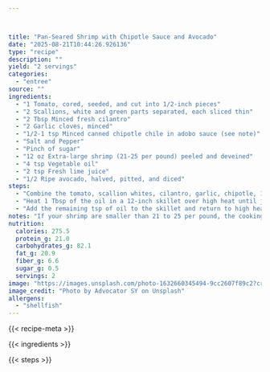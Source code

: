```yaml
---



title: "Pan-Seared Shrimp with Chipotle Sauce and Avocado"
date: "2025-08-21T10:44:26.926136"
type: "recipe"
description: ""
yield: "2 servings"
categories:
  - "entree"
source: ""
ingredients:
  - "1 Tomato, cored, seeded, and cut into 1/2-inch pieces"
  - "2 Scallions, white and green parts separated, each sliced thin"
  - "2 Tbsp Minced fresh cilantro"
  - "2 Garlic cloves, minced"
  - "1/2-1 tsp Minced canned chipotle chile in adobo sauce (see note)"
  - "Salt and Pepper"
  - "Pinch of sugar"
  - "12 oz Extra-large shrimp (21-25 per pound) peeled and deveined"
  - "4 tsp Vegetable oil"
  - "2 tsp Fresh lime juice"
  - "1/2 Ripe avocado, halved, pitted, and diced"
steps:
  - "Combine the tomato, scallion whites, cilantro, garlic, chipotle, 1/4 tsp salt, and a pinch of pepper in a bowl. In a separate bowl, toss the shrimp with the sugar, 1/8 tsp salt and 1/8 tsp pepper."
  - "Heat 1 Tbsp of the oil in a 12-inch skillet over high heat until just smoking. Add the shrimp in a single layer and cook, without moving, until spotty brown on one side, about 1 minute. Transfer the shrimp to a bowl (they will be underdone, unless working with pre-cooked shrimp)."
  - "Add the remaining tsp of oil to the skillet and return to high heat until just smoking. Add the tomato mixture and lime juice, and cook until the tomato softens slightly, about 1 minute. Return shrimp to the skillet and continue to cook until they are cooked through and hot, about 1 minute."
notes: "If your shrimp are smaller than 21 to 25 per pound, the cooking times will be even shorter. Serve with plain white rice (or basmati brown rice). For more heat, add the greater amount of Chipotle chile. We used precooked shrimp, well-drained, with definite shorter cooking period."
nutrition:
  calories: 275.5
  protein_g: 21.0
  carbohydrates_g: 82.1
  fat_g: 20.9
  fiber_g: 6.6
  sugar_g: 0.5
  servings: 2
image: "https://images.unsplash.com/photo-1632660345494-9cc2607f89c2?crop=entropy&cs=tinysrgb&fit=max&fm=jpg&ixid=M3w3OTQ5MzV8MHwxfHNlYXJjaHwxfHxwYW4tc2VhcmVkJTIwc2hyaW1wJTIwd2l0aCUyMGNoaXBvdGxlJTIwc2F1Y2UlMjBhbmQlMjBhdm9jYWRvJTIwZm9vZCUyMGVudHJlZXxlbnwxfDB8fHwxNzU1Nzk1OTMwfDA&ixlib=rb-4.1.0&q=80&w=1080"
image_credit: "Photo by Advocator SY on Unsplash"
allergens:
  - "shellfish"
---
```


{{< recipe-meta >}}

{{< ingredients >}}

{{< steps >}}
